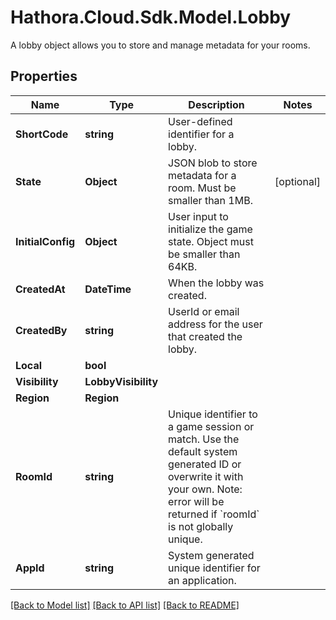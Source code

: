 # Hathora.Cloud.Sdk.Model.Lobby
A lobby object allows you to store and manage metadata for your rooms.

## Properties

Name | Type | Description | Notes
------------ | ------------- | ------------- | -------------
**ShortCode** | **string** | User-defined identifier for a lobby. | 
**State** | **Object** | JSON blob to store metadata for a room. Must be smaller than 1MB. | [optional] 
**InitialConfig** | **Object** | User input to initialize the game state. Object must be smaller than 64KB. | 
**CreatedAt** | **DateTime** | When the lobby was created. | 
**CreatedBy** | **string** | UserId or email address for the user that created the lobby. | 
**Local** | **bool** |  | 
**Visibility** | **LobbyVisibility** |  | 
**Region** | **Region** |  | 
**RoomId** | **string** | Unique identifier to a game session or match. Use the default system generated ID or overwrite it with your own. Note: error will be returned if &#x60;roomId&#x60; is not globally unique. | 
**AppId** | **string** | System generated unique identifier for an application. | 

[[Back to Model list]](../README.md#documentation-for-models) [[Back to API list]](../README.md#documentation-for-api-endpoints) [[Back to README]](../README.md)

